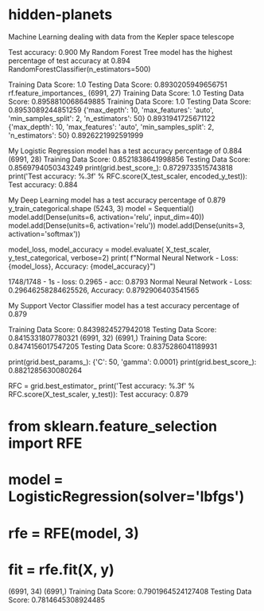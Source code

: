 # hidden-planets
Machine Learning dealing with data from the Kepler space telescope

Test accuracy: 0.900
My Random Forest Tree model has the highest percentage of test accuracy at 0.894
RandomForestClassifier(n_estimators=500)

Training Data Score: 1.0
Testing Data Score: 0.8930205949656751
 rf.feature_importances_
 (6991, 27)
Training Data Score: 1.0
Testing Data Score: 0.8958810068649885
Training Data Score: 1.0
Testing Data Score: 0.8953089244851259
{'max_depth': 10, 'max_features': 'auto', 'min_samples_split': 2, 'n_estimators': 50}
0.8931941725671122
{'max_depth': 10, 'max_features': 'auto', 'min_samples_split': 2, 'n_estimators': 50}
0.8926221992591999


My Logistic Regression model has a test accuracy percentage of 0.884
(6991, 28)
Training Data Score: 0.8521838641998856
Testing Data Score: 0.8569794050343249
print(grid.best_score_): 0.8729733515743818
print('Test accuracy: %.3f' % RFC.score(X_test_scaler, encoded_y_test)): Test accuracy: 0.884


My Deep Learning model has a test accuracy percentage of 0.879
y_train_categorical.shape (5243, 3)
model = Sequential()
model.add(Dense(units=6, activation='relu', input_dim=40))
model.add(Dense(units=6, activation='relu'))
model.add(Dense(units=3, activation='softmax'))

model_loss, model_accuracy = model.evaluate(
    X_test_scaler, y_test_categorical, verbose=2)
print(
    f"Normal Neural Network - Loss: {model_loss}, Accuracy: {model_accuracy}")

1748/1748 - 1s - loss: 0.2965 - acc: 0.8793
Normal Neural Network - Loss: 0.29646258284625526, Accuracy: 0.8792906403541565



My Support Vector Classifier model has a test accuracy percentage of 0.879

Training Data Score: 0.8439824527942018
Testing Data Score: 0.8415331807780321
(6991, 32) (6991,)
Training Data Score: 0.8474156017547205
Testing Data Score: 0.8375286041189931

print(grid.best_params_):  {'C': 50, 'gamma': 0.0001}
print(grid.best_score_):    0.8821285630080264

RFC = grid.best_estimator_
print('Test accuracy: %.3f' % RFC.score(X_test_scaler, y_test)):  Test accuracy: 0.879

# from sklearn.feature_selection import RFE
# model = LogisticRegression(solver='lbfgs')
# rfe = RFE(model, 3)
# fit = rfe.fit(X, y)
(6991, 34) (6991,)
Training Data Score: 0.7901964524127408
Testing Data Score: 0.7814645308924485


